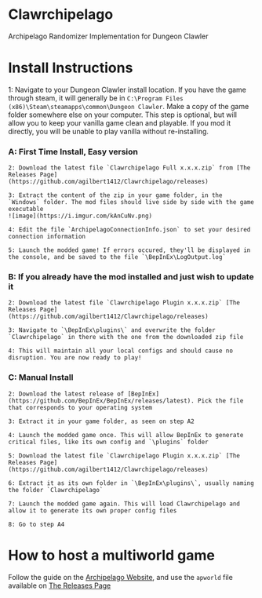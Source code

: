 # Clawrchipelago
Archipelago Randomizer Implementation for Dungeon Clawler

# Install Instructions

1: Navigate to your Dungeon Clawler install location. If you have the game through steam, it will generally be in `C:\Program Files (x86)\Steam\steamapps\common\Dungeon Clawler`. Make a copy of the game folder somewhere else on your computer. This step is optional, but will allow you to keep your vanilla game clean and playable. If you mod it directly, you will be unable to play vanilla without re-installing.

### A: First Time Install, Easy version
	2: Download the latest file `Clawrchipelago Full x.x.x.zip` from [The Releases Page](https://github.com/agilbert1412/Clawrchipelago/releases)
	
	3: Extract the content of the zip in your game folder, in the `Windows` folder. The mod files should live side by side with the game executable
	![image](https://i.imgur.com/kAnCuNv.png)
	
	4: Edit the file `ArchipelagoConnectionInfo.json` to set your desired connection information
	
	5: Launch the modded game! If errors occured, they'll be displayed in the console, and be saved to the file `\BepInEx\LogOutput.log`

### B: If you already have the mod installed and just wish to update it
	2: Download the latest file `Clawrchipelago Plugin x.x.x.zip` [The Releases Page](https://github.com/agilbert1412/Clawrchipelago/releases)
	
	3: Navigate to `\BepInEx\plugins\` and overwrite the folder `Clawrchipelago` in there with the one from the downloaded zip file
	
	4: This will maintain all your local configs and should cause no disruption. You are now ready to play!

### C: Manual Install
	2: Download the latest release of [BepInEx](https://github.com/BepInEx/BepInEx/releases/latest). Pick the file that corresponds to your operating system
	
	3: Extract it in your game folder, as seen on step A2
	
	4: Launch the modded game once. This will allow BepInEx to generate critical files, like its own config and `\plugins` folder
	
	5: Download the latest file `Clawrchipelago Plugin x.x.x.zip` [The Releases Page](https://github.com/agilbert1412/Clawrchipelago/releases)
	
	6: Extract it as its own folder in `\BepInEx\plugins\`, usually naming the folder `Clawrchipelago`
	
	7: Launch the modded game again. This will load Clawrchipelago and allow it to generate its own proper config files
	
	8: Go to step A4
	
# How to host a multiworld game

Follow the guide on the [Archipelago Website](https://archipelago.gg/tutorial/Archipelago/setup/en), and use the `apworld` file available on [The Releases Page](https://github.com/agilbert1412/Clawrchipelago/releases)